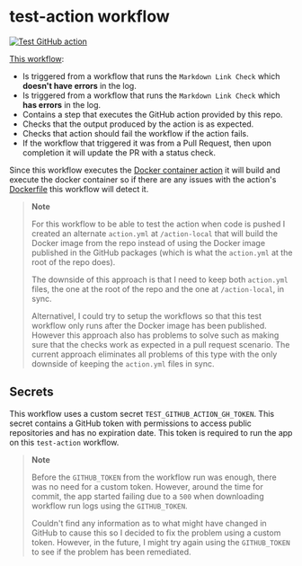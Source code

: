 # test-action workflow

[![Test GitHub action](https://github.com/edumserrano/markdown-link-check-log-parser/actions/workflows/test-action.yml/badge.svg)](https://github.com/edumserrano/markdown-link-check-log-parser/actions/workflows/test-action.yml)

[This workflow](/.github/workflows/test-action.yml):

- Is triggered from a workflow that runs the `Markdown Link Check` which **doesn't have errors** in the log.
- Is triggered from a workflow that runs the `Markdown Link Check` which **has errors** in the log.
- Contains a step that executes the GitHub action provided by this repo.
- Checks that the output produced by the action is as expected.
- Checks that action should fail the workflow if the action fails.
- If the workflow that triggered it was from a Pull Request, then upon completion it will update the PR with a status check.

Since this workflow executes the [Docker container action](https://docs.github.com/en/actions/creating-actions/creating-a-docker-container-action) it will build and execute the docker container so if there are any issues with the action's [Dockerfile](/Dockerfile) this workflow will detect it.

> **Note**
>
> For this workflow to be able to test the action when code is pushed I created an alternate `action.yml` at `/action-local` that will build the Docker image from the repo instead of using the Docker image published in the GitHub packages (which is what the `action.yml` at the root of the repo does).
>
> The downside of this approach is that I need to keep both `action.yml` files, the one at the root of the repo and the one at `/action-local`, in sync.
>
> Alternativel, I could try to setup the workflows so that this test workflow only runs after the Docker image has been published. However this approach also has problems to solve such as making sure that the checks work as expected in a pull request scenario. The current approach eliminates all problems of this type with the only downside of keeping the `action.yml` files in sync.

## Secrets

This workflow uses a custom secret `TEST_GITHUB_ACTION_GH_TOKEN`. This secret contains a GitHub token with permissions to access public repositories and has no expiration date. This token is required to run the app on this `test-action` workflow.

> **Note**
>
> Before the `GITHUB_TOKEN` from the workflow run was enough, there was no need for a custom token. However, around the time for commit, the app started failing due to a `500` when downloading workflow run logs using the `GITHUB_TOKEN`.
>
> Couldn't find any information as to what might have changed in GitHub to cause this so I decided to fix the problem using a custom token. However, in the future, I might try again using the `GITHUB_TOKEN` to see if the problem has been remediated.

